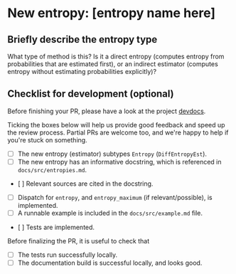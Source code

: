 # New entropy: [entropy name here]

## Briefly describe the entropy type

What type of method is this? Is it a direct entropy (computes entropy from probabilities
that are estimated first), or an indirect estimator (computes entropy without estimating probabilities explicitly)?

## Checklist for development (optional)

Before finishing your PR, please have a look at the
project [devdocs](https://juliadynamics.github.io/Entropies.jl/dev/devdocs/).

Ticking the boxes below will help us provide good feedback and speed up the review process.
Partial PRs are welcome too, and we're happy to help if you're stuck on something.

- [ ] The new entropy (estimator) subtypes `Entropy` (`DiffEntropyEst`).
- [ ] The new entropy has an informative docstring, which is referenced in
    `docs/src/entropies.md`.
- [ ] Relevant sources are cited in the docstring.
- [ ] Dispatch for `entropy`, and `entropy_maximum` (if relevant/possible), is implemented.
- [ ] A runnable example is included in the `docs/src/example.md` file.
- [ ] Tests are implemented.

Before finalizing the PR, it is useful to check that

- [ ] The tests run successfully locally.
- [ ] The documentation build is successful locally, and looks good.
